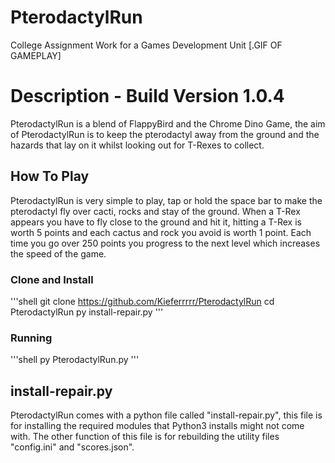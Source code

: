 # PterodactylRun
College Assignment Work for a Games Development Unit
[.GIF OF GAMEPLAY]

# Description - Build Version 1.0.4
PterodactylRun is a blend of FlappyBird and the Chrome Dino Game, the aim of PterodactylRun is to keep the pterodactyl away from the
ground and the hazards that lay on it whilst looking out for T-Rexes to collect. 

## How To Play
PterodactylRun is very simple to play, tap or hold the space bar to make the pterodactyl fly over cacti, rocks and stay of the ground.
When a T-Rex appears you have to fly close to the ground and hit it, hitting a T-Rex is worth 5 points and each cactus and rock you 
avoid is worth 1 point. Each time you go over 250 points you progress to the next level which increases the speed of the game.

### Clone and Install
'''shell
git clone https://github.com/Kieferrrrr/PterodactylRun
cd PterodactylRun
py install-repair.py
'''

### Running
'''shell
py PterodactylRun.py
'''

## install-repair.py
PterodactylRun comes with a python file called "install-repair.py", this file is for installing the required modules that Python3 installs
might not come with. The other function of this file is for rebuilding the utility files "config.ini" and "scores.json".